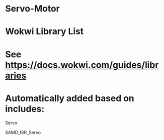 # Servo-Motor

# Wokwi Library List

# See https://docs.wokwi.com/guides/libraries

# Automatically added based on includes:

Servo

SAMD_ISR_Servo
